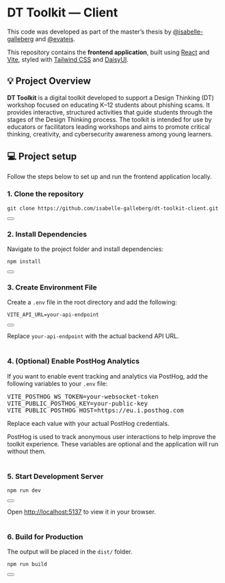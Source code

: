 # DT Toolkit — Client
This code was developed as part of the master’s thesis by [@isabelle-galleberg](https://github.com/isabelle-galleberg) and [@evateis](https://github.com/evateis).

This repository contains the **frontend application**, built using [React](https://reactjs.org/) and [Vite](https://vitejs.dev/), styled with [Tailwind CSS](https://tailwindcss.com/) and [DaisyUI](https://daisyui.com/).

## 💡 Project Overview
**DT Toolkit** is a digital toolkit developed to support a Design Thinking (DT) workshop focused on educating K–12 students about phishing scams. It provides interactive, structured activities that guide students through the stages of the Design Thinking process. The toolkit is intended for use by educators or facilitators leading workshops and aims to promote critical thinking, creativity, and cybersecurity awareness among young learners.


## 💻 Project setup
Follow the steps below to set up and run the frontend application locally.

### 1. Clone the repository

<div class="copy-box">
  <pre><code>git clone https://github.com/isabelle-galleberg/dt-toolkit-client.git</code></pre>
  <button class="copy-btn" onclick="navigator.clipboard.writeText('git clone https://github.com/isabelle-galleberg/dt-toolkit-client.git')"></button>
</div>

### 2. Install Dependencies 
Navigate to the project folder and install dependencies:

<div class="copy-box">
  <pre><code>npm install</code></pre>
  <button class="copy-btn" onclick="navigator.clipboard.writeText('npm install')"></button>
</div>


### 3. Create Environment File
Create a `.env` file in the root directory and add the following:

<div class="copy-box">
  <pre><code>VITE_API_URL=your-api-endpoint</code></pre>
  <button class="copy-btn" onclick="navigator.clipboard.writeText('VITE_API_URL=<your-api-endpoint>')"></button>
</div>

Replace `your-api-endpoint` with the actual backend API URL. <br><br>

### 4. (Optional) Enable PostHog Analytics
If you want to enable event tracking and analytics via PostHog, add the following variables to your `.env` file:

<pre lang="markdown">
VITE_POSTHOG_WS_TOKEN=your-websocket-token  
VITE_PUBLIC_POSTHOG_KEY=your-public-key  
VITE_PUBLIC_POSTHOG_HOST=https://eu.i.posthog.com  
</pre>

Replace each value with your actual PostHog credentials.  

PostHog is used to track anonymous user interactions to help improve the toolkit experience. These variables are optional and the application will run without them.  <br><br>



### 5. Start Development Server
<div class="copy-box">
  <pre><code>npm run dev</code></pre>
  <button class="copy-btn" onclick="navigator.clipboard.writeText('npm run dev')"></button>
</div>


Open [http://localhost:5137](http://localhost:5137) to view it in your browser.<br><br>

### 6. Build for Production
The output will be placed in the `dist/` folder. 
<div class="copy-box">
  <pre><code>npm run build</code></pre>
  <button class="copy-btn" onclick="navigator.clipboard.writeText('npm run build')"></button>
</div>

